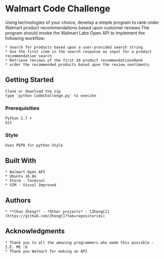 # Walmart Code Challenge

Using technologies of your choice, develop a simple program to rank-order Walmart product recommendations based upon customer reviews.The program should invoke the Walmart Labs Open API to implement the following workflow:
```
* Search for products based upon a user-provided search string
* Use the first item in the search response as input for a product recommendation search
* Retrieve reviews of the first 10 product recommendationsRank
* order the recommended products based upon the review sentiments
```

## Getting Started

```
Clone or download the zip
type 'python CodeChallenge.py' to execute

```

### Prerequisities

```
Python 2.7 +
Git
```
### Style

```
Uses PEP8 for python Style
```
## Built With

```
* Walmart Open API
* Ubuntu 16.04
* Xterm - Terminal
* VIM - Visual Improved
```

## Authors

```
* **Chun Zheng** - *Other projects* - [ZhengC1](https://github.com/ZhengC1?tab=repositories)
```

## Acknowledgments

```
* Thank you to all the amazing programmers who made this possible - I.E. ME :D
* Thank you Walmart for making an API
```
